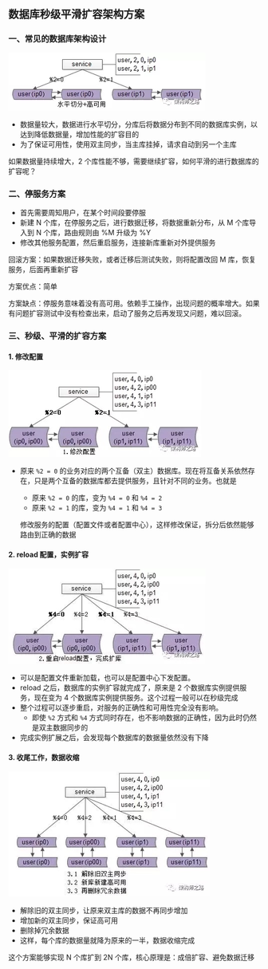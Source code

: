 ## 数据库秒级平滑扩容架构方案

### 一、常见的数据库架构设计

![](./image/数据库架构.jpg)

- 数据量较大，数据进行水平切分，分库后将数据分布到不同的数据库实例，以达到降低数据量，增加性能的扩容目的
- 为了保证可用性，使用双主同步，当主库挂掉，请求自动到另一个主库

如果数据量持续增大，2 个库性能不够，需要继续扩容，如何平滑的进行数据库的扩容呢？

### 二、停服务方案

- 首先需要周知用户，在某个时间段要停服
- 新建 N 个库，在停服务之后，进行数据迁移，将数据重新分布，从 M 个库导入到 N 个库，路由规则由 %M 升级为 %Y
- 修改其他服务配置，然后重启服务，连接新库重新对外提供服务

回滚方案：如果数据迁移失败，或者迁移后测试失败，则将配置改回 M 库，恢复服务，后面再重新扩容

方案优点：简单

方案缺点：停服务意味着没有高可用。依赖手工操作，出现问题的概率增大。如果有问题扩容测试中没有检查出来，启动了服务之后再发现又问题，难以回滚。

### 三、秒级、平滑的扩容方案

#### 1. 修改配置

![](./image/平滑扩容1.jpg)

- 原来 `%2 = 0` 的业务对应的两个互备（双主）数据库。现在将互备关系依然存在，只是两个互备的数据库都去提供服务，且针对不同的业务。也就是

    - 原来 `%2 = 0` 的库，变为 `%4 = 0` 和 `%4 = 2` 
    - 原来 `%2 = 1` 的库，变为 `%4 = 1` 和 `%4 = 3` 

    修改服务的配置（配置文件或者配置中心），这样修改保证，拆分后依然能够路由到正确的数据

#### 2. reload 配置，实例扩容

![](./image/平滑扩容2.jpg)

- 可以是配置文件重新加载，也可以是配置中心下发配置。
- reload 之后，数据库的实例扩容就完成了，原来是 2 个数据库实例提供服务，现在变为 4 个数据库实例提供服务。这个过程一般可以在秒级完成
- 整个过程可以逐步重启，对服务的正确性和可用性完全没有影响。
    - 即使 `%2` 方式和 `%4` 方式同时存在，也不影响数据的正确性，因为此时仍然是双主数据同步的
- 完成实例扩展之后，会发现每个数据库的数据量依然没有下降

#### 3. 收尾工作，数据收缩

![](./image/平滑扩容3.jpg)

- 解除旧的双主同步，让原来双主库的数据不再同步增加
- 增加新的双主同步，保证高可用
- 删除掉冗余数据
- 这样，每个库的数据量就降为原来的一半，数据收缩完成

这个方案能够实现 N 个库扩到 2N 个库，核心原理是：成倍扩容、避免数据迁移



























